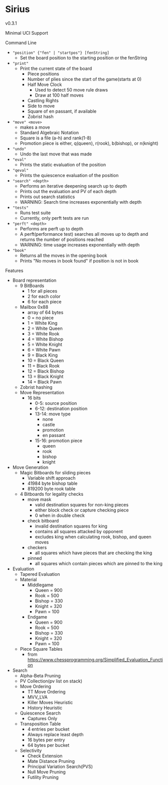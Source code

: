 # Sirius

v0.3.1

Minimal UCI Support

Command Line
- `"position" {"fen" | "startpos"} [fenString]`
	- Set the board position to the starting position or the fenString
- `"print"`
	- Print the current state of the board
		- Piece positions
	    - Number of plies since the start of the game(starts at 0)
        - Half Move Clock
	    	- Used to detect 50 move rule draws
	        - Draw at 100 half moves
		- Castling Rights
      	- Side to move
    	- Square of en passant, if available
	    - Zobrist hash
- `"move" <move>`
	- makes a move
    - Standard Algebraic Notation
	- Square is a file (a-h) and rank(1-8)
	- Promotion piece is either, q(queen), r(rook), b(bishop), or n(knight)
- `"undo"`
	- Undo the last move that was made
- `"eval"`
	- Prints the static evaluation of the position
- `"qeval"`
	- Prints the quiescence evaluation of the position
- `"search" <depth>`
	- Performs an iterative deepening search up to depth
	- Prints out the evaluation and PV of each depth
	- Prints out search statistics
    - WARNING: Search time increases exponentially with depth
- `"tests"`
	- Runs test suite
    - Currently, only perft tests are run
- `"perft" <depth>`
	- Performs are perft up to depth
    - A perft(performance test) searches all moves up to depth and returns the number of positions reached
    - WARNING: time usage increases exponentially with depth
- `"book"`
	- Returns all the moves in the opening book
    - Prints "No moves in book found" if position is not in book

Features
- Board representation
    - 9 BitBoards
        - 1 for all pieces
        - 2 for each color
        - 6 for each piece
    - Mailbox 0x88
        - array of 64 bytes
        - 0 = no piece
        - 1 = White King
        - 2 = White Queen
        - 3 = White Rook
        - 4 = White Bishop
        - 5 = White Knight
        - 6 = White Pawn
        - 9 = Black King
        - 10 = Black Queen
        - 11 = Black Rook
        - 12 = Black Bishop
        - 13 = Black Knight
        - 14 = Black Pawn
    - Zobrist hashing
    - Move Representation
	    - 16 bits
	        - 0-5: source position
            - 6-12: destination position
            - 13-14: move type
	            - none
                - castle
                - promotion
                - en passant
            - 15-16: promotion piece
	            - queen
                - rook
                - bishop
                - knight
- Move Generation
	- Magic Bitboards for sliding pieces
	    - Variable shift approach
        - 41984 byte bishop table
        - 819200 byte rook table
    - 4 Bitboards for legality checks
	    - move mask
	        - valid destination squares for non-king pieces
            - either block check or capture checking piece
            - 0 when in double check
        - check bitboard
	        - invalid destination squares for king
            - contains all squares attacked by opponent
            - excludes king when calculating rook, bishop, and queen moves
        - checkers
	        - all squares which have pieces that are checking the king
        - pinned
	        - all squares which contain pieces which are pinned to the king
- Evaluation
	- Tapered Evaluation
    - Material
	    - Middlegame
	        - Queen = 900
	        - Rook = 500
	        - Bishop = 330
	        - Knight = 320
	        - Pawn = 100
	    - Endgame
	        - Queen = 900
            - Rook = 500
            - Bishop = 330
            - Knight = 320
            - Pawn = 100
    - Piece Square Tables 
	    - from https://www.chessprogramming.org/Simplified_Evaluation_Function
- Search
  	- Alpha-Beta Pruning
    - PV Collection(pv list on stack)
    - Move Ordering
	    - TT Move Ordering
	    - MVV_LVA
        - Killer Moves Heuristic
        - History Heuristic
    - Quiescence Search
	    - Captures Only
    - Transposition Table
	    - 4 entries per bucket
        - Always replace least depth
        - 16 bytes per entry
        - 64 bytes per bucket
    - Selectivity
	    - Check Extension
		- Mate Distance Pruning
	    - Principal Variation Search(PVS)
        - Null Move Pruning
        - Futility Pruning